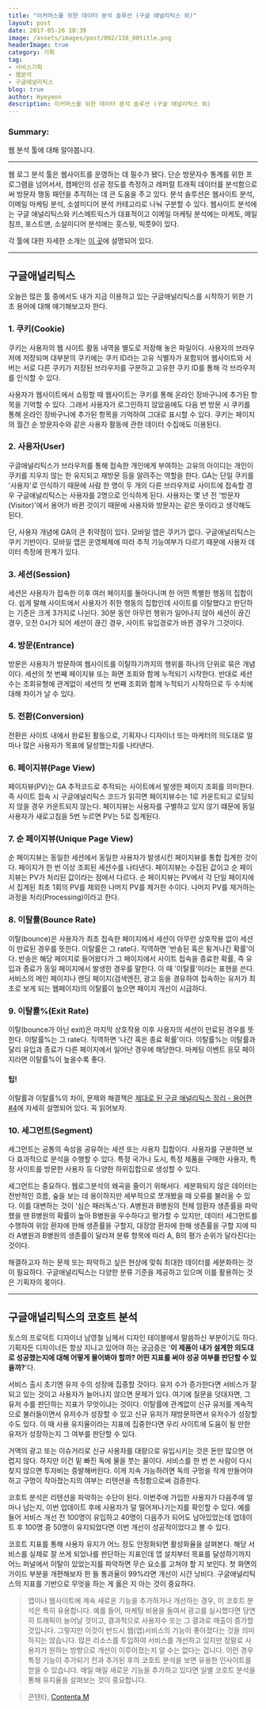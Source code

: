 ```yaml
---
title: "이커머스를 위한 데이터 분석 솔루션 (구글 애널리틱스 외)"
layout: post
date: 2017-05-26 10:39
image: /assets/images/post/002/138_00title.png
headerImage: true
category: 기획
tag:
- 서비스기획
- 웹분석
- 구글애널리틱스
blog: true
author: Hyeyeon
description: 이커머스를 위한 데이터 분석 솔루션 (구글 애널리틱스 외)
---
```


### Summary:

웹 분석 툴에 대해 알아봅니다.

---

웹 로그 분석 툴은 웹사이트를 운영하는 데 필수가 됐다. 단순 방문자수 통계를 위한 프로그램을 넘어서서, 캠페인의 성공 정도를 측정하고 레퍼럴 트래픽 데이터를 분석함으로써 방문자 행동 패턴을 추적하는 데 큰 도움을 주고 있다. 분석 솔루션은 웹사이트 분석, 이메일 마케팅 분석, 소셜미디어 분석 카테고리로 나눠 구분할 수 있다. 웹사이트 분석에는 구글 애널리틱스와 키스메트릭스가 대표적이고 이메일 마케팅 분석에는 마케토, 메일침프, 포스트맨, 소설미디어 분석에는 훗스윗, 빅풋9이 있다.

각 툴에 대한 자세한 소개는 [이 곳](http://www.thedigitalmkt.com/analystics_solution_10/)에 설명되어 있다.

---

## 구글애널리틱스

오늘은 많은 툴 중에서도 내가 지금 이용하고 있는 구글애널리틱스를 시작하기 위한 기초 용어에 대해 얘기해보고자 한다.

### 1. 쿠키(Cookie)

쿠키는 사용자의 웹 사이트 활동 내역을 별도로 저장해 놓은 파일이다. 사용자의 브라우저에 저장되며 대부분의 쿠키에는 쿠키 ID라는 고유 식별자가 포함되어 웹사이트와 서버는 서로 다른 쿠키가 저장된 브라우저를 구분하고 고유한 쿠키 ID를 통해 각 브라우저를 인식할 수 있다.

사용자가 웹사이트에서 쇼핑할 때 웹사이트는 쿠키를 통해 온라인 장바구니에 추가된 항목을 기억할 수 있다. 그래서 사용자가 로그인하지 않았음에도 다음 번 방문 시 쿠키를 통해 온라인 장바구니에 추가된 항목을 기억하여 그대로 표시할 수 있다. 쿠키는 페이지의 월간 순 방문자수와 같은 사용자 활동에 관한 데이터 수집에도 이용된다.

### 2. 사용자(User)

구글애널리틱스가 브라우저를 통해 접속한 개인에게 부여하는 고유의 아이디는 개인이 쿠키를 지우지 않는 한 유지되고 재방문 등을 알려주는 역할을 한다. GA는 단일 쿠키를 '사용자'로 인식하기 때문에 사람 한 명이 두 개의 다른 브라우저로 사이트에 접속할 경우 구글애널리틱스는 사용자를 2명으로 인식하게 된다. 사용자는 몇 년 전 '방문자(Visitor)'에서 용어가 바뀐 것이기 때문에 사용자와 방문자는 같은 뜻이라고 생각해도 된다.

단, 사용자 개념에 GA의 큰 취약점이 있다. 모바일 앱은 쿠키가 없다. 구글애널리틱스는 쿠키 기반이다. 모바일 앱은 운영체제에 따라 추적 가능여부가 다르기 때문에 사용자 데이터 측정에 한계가 있다.

### 3. 세션(Session)

세션은 사용자가 접속한 이후 여러 페이지를 돌아다니며 한 어떤 특별한 행동의 집합이다. 쉽게 말해 사이트에서 사용자가 취한 행동의 집합인데 사이트를 이탈했다고 판단하는 기준은 크게 3가지로 나뉜다. 30분 동안 아무런 행위가 일어나지 않아 세션이 끊긴 경우, 오전 0시가 되어 세션이 끊긴 경우, 사이트 유입경로가 바뀐 경우가 그것이다.

### 4. 방문(Entrance)

방문은 사용자가 방문하여 웹사이트를 이탈하기까지의 행위를 하나의 단위로 묶은 개념이다. 세션의 첫 번째 페이지뷰 또는 화면 조회와 함께 누적되기 시작한다. 반대로 세션수는 조회유형에 관게없이 세션의 첫 번째 조회와 함께 누적되기 시작하므로 두 수치에 대해 차이가 날 수 있다.

### 5. 전환(Conversion)

전환은 사이트 내에서 완료된 활동으로, 기획자나 디자이너 또는 마케터의 의도대로 얼마나 많은 사용자가 목표에 달성했는지를 나타낸다.

### 6. 페이지뷰(Page View)

페이지뷰(PV)는 GA 추적코드로 추적되는 사이트에서 발생한 페이지 조회를 의미한다. 즉 사이트 접속 시 구글애널리틱스 코드가 읽히면 페이지뷰수는 1로 카운트되고 로딩되지 않을 경우 카운트되지 않는다. 페이지뷰는 사용자를 구별하고 있지 않기 떄문에 동일 사용자가 새로고침을 5번 누르면 PV는 5로 집계된다.

### 7. 순 페이지뷰(Unique Page View)

순 페이지뷰는 동일한 세션에서 동일한 사용자가 발생시킨 페이지뷰를 통합 집계한 것이다. 페이지가 한 번 이상 조회된 세션수를 나타낸다. 페이지뷰는 수집된 값이고 순 페이지뷰는 PV가 처리된 값이라는 점에서 다르다. 순 페이지뷰는 PV에서 각 단일 페이지에서 집계된 최초 1회의 PV를 제외한 나머지 PV를 제거한 수이다. 나머지 PV를 제거하는 과정을 처리(Processing)이라고 한다.

### 8. 이탈률(Bounce Rate)

이탈(bounce)은 사용자가 최초 접속한 페이지에서 세션이 아무런 상호작용 없이 세션이 만료된 경우를 뜻한다. 이탈률은 그 rate다. 직역하면 '반송된 혹은 튕겨나간 확률'이다. 반송은 해당 페이지로 들어왔다가 그 페이지에서 사이트 접속을 종료한 확률, 즉 유입과 종료가 동일 페이지에서 발생한 경우를 말한다. 이 때 '이탈률'이라는 표현을 쓴다. 서비스의 메인 페이지나 랜딩 페이지(검색엔진, 광고 등을 경유하여 접속하는 유저가 최초로 보게 되는 웹페이지)의 이탈률이 높으면 페이지 개선이 시급하다.

### 9. 이탈률%(Exit Rate)

이탈(bounce가 아닌 exit)은 마지막 상호작용 이후 사용자의 세션이 만료된 경우를 뜻한다. 이탈률%는 그 rate다. 직역하면 '나간 혹은 종료 확률'이다. 이탈률%는 이탈률과 달리 유입과 종료가 다른 페이지에서 일어난 경우에 해당한다. 마케팅 이벤트 응모 페이지라면 이탈률%이 높을수록 좋다.

#### 팁!

이탈률과 이탈률%의 차이, 문제와 해결책은 [제대로 된 구글 애널리틱스 정리 - 용어편 #4](http://www.mymarketingin.site/2017/03/24/guide-the-terms-of-google-analytics-in-korean-4/)에 자세히 설명되어 있다. 꼭 읽어보자.

### 10. 세그먼트(Segment)

세그먼트는 공통의 속성을 공유하는 세션 또는 사용자 집합이다. 사용자를 구분하면 보다 효과적으로 분석을 수행할 수 있다. 특정 국가나 도시, 특정 제품을 구매한 사용자, 특정 사이트를 방문한 사용자 등 다양한 하위집합으로 생성할 수 있다.

세그먼트는 중요하다. 웹로그분석의 왜곡을 줄이기 위해서다. 세분화되지 않은 데이터는 전반적인 흐름, 숲을 보는 데 용이하지만 세부적으로 쪼개봤을 때 오류를 불러올 수 있다. 이를 대변하는 것이 '심슨 패러독스'다. A병원과 B병원의 전체 암환자 생존률을 파악했을 땐 B병원의 확률이 높아 B병원을 우수하다고 평가할 수 있지만, 데이터 세그먼트를 수행하여 위암 환자에 한해 생존률을 구할지, 대장암 환자에 한해 생존률을 구할 지에 따라 A병원과 B병원의 생존률이 달라져 분류 항목에 따라 A, B의 평가 순위가 달라진다는 것이다.

해결하고자 하는 문제 또는 파악하고 싶은 현상에 맞춰 최대한 데이터를 세분화하는 것이 필요하다. 구글애널리틱스는 다양한 분류 기준을 제공하고 있으며 이를 활용하는 것은 기획자의 몫이다.

---

## 구글애널리틱스의 코호트 분석

토스의 프로덕트 디자이너 남영철 님께서 디자인 테이블에서 말씀하신 부분이기도 하다. 기획자든 디자이너든 항상 지니고 있어야 하는 궁금증은 '**이 제품이 내가 설계한 의도대로 성공했는지에 대해 어떻게 물어봐야 할까? 어떤 지표를 써야 성공 여부를 판단할 수 있을까?**'다.

서비스 출시 초기엔 유저 수의 성장에 집중할 것이다. 유저 수가 증가한다면 서비스가 잘 되고 있는 것이고 사용자가 늘어나지 않으면 문제가 있다. 여기에 질문을 덧대자면, 그 유저 수를 판단하는 지표가 무엇이냐는 것이다. 이탈률에 관계없이 신규 유저를 계속적으로 불러들이면서 유저수가 성장할 수 있고 신규 유저가 재방문하면서 유저수가 성장할 수도 있다. 이 때 사용 유지율이라는 지표에 집중한다면 우리 사이트에 도움이 될 만한 유저가 성장하는지 그 여부를 판단할 수 있다.

거액의 광고 또는 이슈거리로 신규 사용자를 대량으로 유입시키는 것은 돈만 많으면 어렵지 않다. 하지만 이건 밑 빠진 독에 물을 붓는 꼴이다. 서비스를 한 번 쓴 사람이 다시 찾지 않으면 투자비는 증발해버린다. 이게 지속 가능하려면 독의 구멍을 작게 만들어야 하고 구멍이 작아졌는지의 여부는 리텐션을 측정함으로써 검증한다.

코호트 분석은 리텐션을 파악하는 수단이 된다. 이번주에 가입한 사용자가 다음주에 얼마나 남는지, 이번 업데이트 후에 사용자가 덜 떨어져나가는지를 확인할 수 있다. 예를 들어 서비스 개선 전 100명이 유입하고 40명이 다음주가 되어도 남아있었는데 업데이트 후 100명 중 50명이 유지되었다면 이번 개선이 성공적이었다고 볼 수 있다.

코호트 지표를 통해 사용자 유지가 어느 정도 안정화되면 활성화율을 살펴본다. 해당 서비스를 실제로 잘 쓰게 되었나를 판단하는 지표인데 앱 설치부터 목표를 달성하기까지 어느 퍼널에서 이탈이 있었는지를 파악하면 무슨 요소를 고쳐야 할 지 보인다. 첫 화면의 가이드 부분을 개편해보자 한 들 통과율이 99%라면 개선이 시간 낭비다. 구글애널리틱스의 지표를 기반으로 무엇을 하는 게 옳은 지 아는 것이 중요하다.

> 앱이나 웹사이트에 계속 새로운 기능을 추가하거나 개선하는 경우, 이 코호트 분석은 특히 유용합니다. 예를 들어, 마케팅 비용을 들여서 광고를 실시했다면 당연히 트래픽이 늘어날 것이고, 결과적으로 사용자수 또는 그 결과로 매출이 증가할 것입니다. 그렇지만 이것이 반드시 웹(앱)서비스의 기능이 좋아졌다는 것을 의미하지는 않습니다. 많은 리소스를 투입하여 서비스를 개선하고 있지만 정말로 사용자가 원하는 방향으로 개선이 이루어졌는지 알 수는 없다는 겁니다. 이런 경우 특정 기능이 추가되기 전과 추가된 후의 코호트 분석을 보면 유용한 인사이트를 얻을 수 있습니다. 매일 매일 새로운 기능을 추가하고 있다면 일별 코호트 분석을 통해 유지율을 살펴보는 것이 중요합니다.

> 콘텐타, [Contenta M](http://magazine.contenta.co/2016/05/%EA%B5%AC%EA%B8%80%EC%95%A0%EB%84%90%EB%A6%AC%ED%8B%B1%EC%8A%A4-%ED%99%9C%EC%9A%A9%EC%9D%84-%EC%9C%84%ED%95%9C-%EC%84%B8%EA%B0%80%EC%A7%80-%ED%8C%81/)
